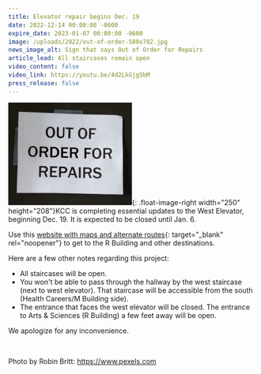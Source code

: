 ```yaml
---
title: Elevator repair begins Dec. 19
date: 2022-12-14 00:00:00 -0600
expire_date: 2023-01-07 00:00:00 -0600
image: /uploads/2022/out-of-order-580x702.jpg
news_image_alt: Sign that says Out of Order for Repairs
article_lead: All staircases remain open
video_content: false
video_link: https://youtu.be/4d2LkGjg5bM
press_release: false
---
```

![](/uploads/2022/out-of-order-250x208.jpg){: .float-image-right width="250" height="208"}KCC is completing essential updates to the West Elevator, beginning Dec. 19. It is expected to be closed until Jan. 6.

Use this [website with maps and alternate routes](http://www.kcc.edu/elevator2023){: target="_blank" rel="noopener"} to get to the R Building and other destinations.

Here are a few other notes regarding this project:

* All staircases will be open.
* You won't be able to pass through the hallway by the west staircase (next to west elevator). That staircase will be accessible from the south (Health Careers/M Building side).
* The entrance that faces the west elevator will be closed. The entrance to Arts & Sciences (R Building) a few feet away will be open.

We apologize for any inconvenience.&nbsp;

&nbsp;

Photo by Robin Britt: https://www.pexels.com